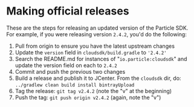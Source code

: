 # Making official releases 

These are the steps for releasing an updated version of the Particle SDK.
For example, if you were releasing version `2.4.2`, you'd do the following:

1. Pull from origin to ensure you have the latest upstream changes
2. Update the `version` field in `cloudsdk/build.gradle` to `'2.4.2'`
3. Search the README.md for instances of "`io.particle:cloudsdk`" and update the version field on each to `2.4.2`
4. Commit and push the previous two changes
5. Build a release and publish it to JCenter.  From the `cloudsdk` dir, do: `../gradlew clean build install bintrayUpload`
6. Tag the release: `git tag v2.4.2`  (note the "v" at the beginning)
7. Push the tag: `git push origin v2.4.2`  (again, note the "v")

